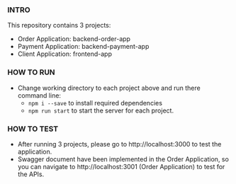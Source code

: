 ### INTRO
This repository contains 3 projects:
- Order Application: backend-order-app
- Payment Application: backend-payment-app
- Client Application: frontend-app

### HOW TO RUN
- Change working directory to each project above and run there command line:
    + `npm i --save` to install required dependencies
    + `npm run start` to start the server for each project.
    
### HOW TO TEST
- After running 3 projects, please go to http://localhost:3000 to test the application.
- Swagger document have been implemented in the Order Application, so you can navigate to http://localhost:3001 (Order Application) to test for the APIs.
